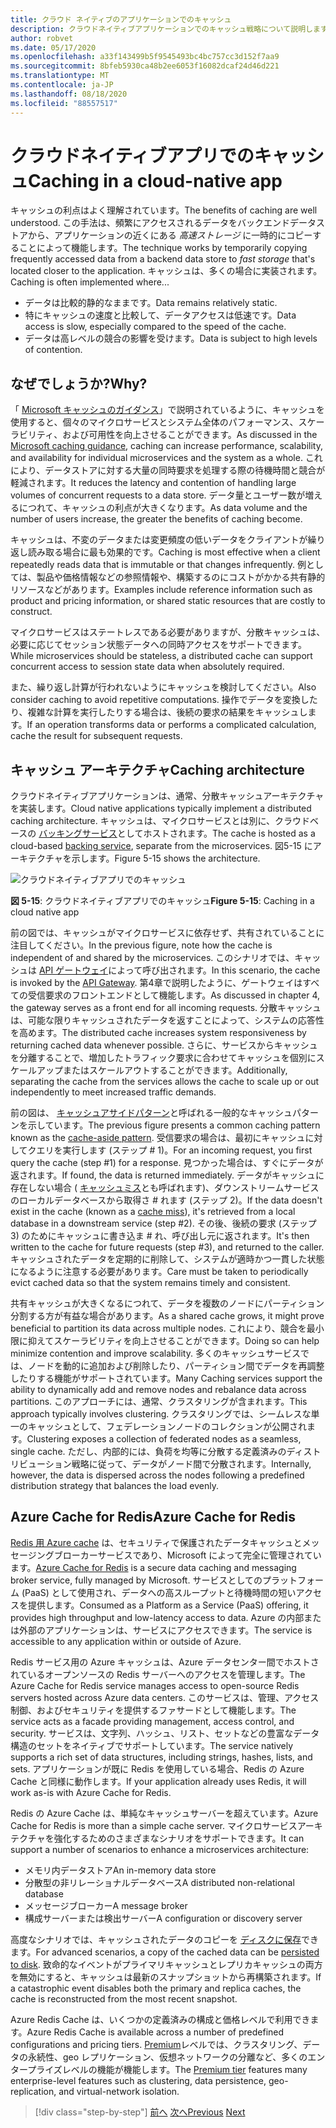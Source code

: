```yaml
---
title: クラウド ネイティブのアプリケーションでのキャッシュ
description: クラウドネイティブアプリケーションでのキャッシュ戦略について説明します。
author: robvet
ms.date: 05/17/2020
ms.openlocfilehash: a33f143499b5f9545493bc4bc757cc3d152f7aa9
ms.sourcegitcommit: 8bfeb5930ca48b2ee6053f16082dcaf24d46d221
ms.translationtype: MT
ms.contentlocale: ja-JP
ms.lasthandoff: 08/18/2020
ms.locfileid: "88557517"
---
```

# <a name="caching-in-a-cloud-native-app"></a><span data-ttu-id="0c086-103">クラウドネイティブアプリでのキャッシュ</span><span class="sxs-lookup"><span data-stu-id="0c086-103">Caching in a cloud-native app</span></span>

<span data-ttu-id="0c086-104">キャッシュの利点はよく理解されています。</span><span class="sxs-lookup"><span data-stu-id="0c086-104">The benefits of caching are well understood.</span></span> <span data-ttu-id="0c086-105">この手法は、頻繁にアクセスされるデータをバックエンドデータストアから、アプリケーションの近くにある *高速ストレージ* に一時的にコピーすることによって機能します。</span><span class="sxs-lookup"><span data-stu-id="0c086-105">The technique works by temporarily copying frequently accessed data from a backend data store to *fast storage* that's located closer to the application.</span></span> <span data-ttu-id="0c086-106">キャッシュは、多くの場合に実装されます。</span><span class="sxs-lookup"><span data-stu-id="0c086-106">Caching is often implemented where...</span></span>

- <span data-ttu-id="0c086-107">データは比較的静的なままです。</span><span class="sxs-lookup"><span data-stu-id="0c086-107">Data remains relatively static.</span></span>
- <span data-ttu-id="0c086-108">特にキャッシュの速度と比較して、データアクセスは低速です。</span><span class="sxs-lookup"><span data-stu-id="0c086-108">Data access is slow, especially compared to the speed of the cache.</span></span>
- <span data-ttu-id="0c086-109">データは高レベルの競合の影響を受けます。</span><span class="sxs-lookup"><span data-stu-id="0c086-109">Data is subject to high levels of contention.</span></span>

## <a name="why"></a><span data-ttu-id="0c086-110">なぜでしょうか?</span><span class="sxs-lookup"><span data-stu-id="0c086-110">Why?</span></span>

<span data-ttu-id="0c086-111">「 [Microsoft キャッシュのガイダンス](https://docs.microsoft.com/azure/architecture/best-practices/caching)」で説明されているように、キャッシュを使用すると、個々のマイクロサービスとシステム全体のパフォーマンス、スケーラビリティ、および可用性を向上させることができます。</span><span class="sxs-lookup"><span data-stu-id="0c086-111">As discussed in the [Microsoft caching guidance](https://docs.microsoft.com/azure/architecture/best-practices/caching), caching can increase performance, scalability, and availability for individual microservices and the system as a whole.</span></span> <span data-ttu-id="0c086-112">これにより、データストアに対する大量の同時要求を処理する際の待機時間と競合が軽減されます。</span><span class="sxs-lookup"><span data-stu-id="0c086-112">It reduces the latency and contention of handling large volumes of concurrent requests to a data store.</span></span> <span data-ttu-id="0c086-113">データ量とユーザー数が増えるにつれて、キャッシュの利点が大きくなります。</span><span class="sxs-lookup"><span data-stu-id="0c086-113">As data volume and the number of users increase, the greater the benefits of caching become.</span></span>

<span data-ttu-id="0c086-114">キャッシュは、不変のデータまたは変更頻度の低いデータをクライアントが繰り返し読み取る場合に最も効果的です。</span><span class="sxs-lookup"><span data-stu-id="0c086-114">Caching is most effective when a client repeatedly reads data that is immutable or that changes infrequently.</span></span> <span data-ttu-id="0c086-115">例としては、製品や価格情報などの参照情報や、構築するのにコストがかかる共有静的リソースなどがあります。</span><span class="sxs-lookup"><span data-stu-id="0c086-115">Examples include reference information such as product and pricing information, or shared static resources that are costly to construct.</span></span>

<span data-ttu-id="0c086-116">マイクロサービスはステートレスである必要がありますが、分散キャッシュは、必要に応じてセッション状態データへの同時アクセスをサポートできます。</span><span class="sxs-lookup"><span data-stu-id="0c086-116">While microservices should be stateless, a distributed cache can support concurrent access to session state data when absolutely required.</span></span>

<span data-ttu-id="0c086-117">また、繰り返し計算が行われないようにキャッシュを検討してください。</span><span class="sxs-lookup"><span data-stu-id="0c086-117">Also consider caching to avoid repetitive computations.</span></span> <span data-ttu-id="0c086-118">操作でデータを変換したり、複雑な計算を実行したりする場合は、後続の要求の結果をキャッシュします。</span><span class="sxs-lookup"><span data-stu-id="0c086-118">If an operation transforms data or performs a complicated calculation, cache the result for subsequent requests.</span></span>

## <a name="caching-architecture"></a><span data-ttu-id="0c086-119">キャッシュ アーキテクチャ</span><span class="sxs-lookup"><span data-stu-id="0c086-119">Caching architecture</span></span>

<span data-ttu-id="0c086-120">クラウドネイティブアプリケーションは、通常、分散キャッシュアーキテクチャを実装します。</span><span class="sxs-lookup"><span data-stu-id="0c086-120">Cloud native applications typically implement a distributed caching architecture.</span></span> <span data-ttu-id="0c086-121">キャッシュは、マイクロサービスとは別に、クラウドベースの [バッキングサービス](./definition.md#backing-services)としてホストされます。</span><span class="sxs-lookup"><span data-stu-id="0c086-121">The cache is hosted as a cloud-based [backing service](./definition.md#backing-services), separate from the microservices.</span></span> <span data-ttu-id="0c086-122">図5-15 にアーキテクチャを示します。</span><span class="sxs-lookup"><span data-stu-id="0c086-122">Figure 5-15 shows the architecture.</span></span>

![クラウドネイティブアプリでのキャッシュ](media/caching-in-a-cloud-native-app.png)

<span data-ttu-id="0c086-124">**図 5-15**: クラウドネイティブアプリでのキャッシュ</span><span class="sxs-lookup"><span data-stu-id="0c086-124">**Figure 5-15**: Caching in a cloud native app</span></span>

<span data-ttu-id="0c086-125">前の図では、キャッシュがマイクロサービスに依存せず、共有されていることに注目してください。</span><span class="sxs-lookup"><span data-stu-id="0c086-125">In the previous figure, note how the cache is independent of and shared by the microservices.</span></span> <span data-ttu-id="0c086-126">このシナリオでは、キャッシュは [API ゲートウェイ](./front-end-communication.md)によって呼び出されます。</span><span class="sxs-lookup"><span data-stu-id="0c086-126">In this scenario, the cache is invoked by the [API Gateway](./front-end-communication.md).</span></span> <span data-ttu-id="0c086-127">第4章で説明したように、ゲートウェイはすべての受信要求のフロントエンドとして機能します。</span><span class="sxs-lookup"><span data-stu-id="0c086-127">As discussed in chapter 4, the gateway serves as a front end for all incoming requests.</span></span> <span data-ttu-id="0c086-128">分散キャッシュは、可能な限りキャッシュされたデータを返すことによって、システムの応答性を高めます。</span><span class="sxs-lookup"><span data-stu-id="0c086-128">The distributed cache increases system responsiveness by returning cached data whenever possible.</span></span> <span data-ttu-id="0c086-129">さらに、サービスからキャッシュを分離することで、増加したトラフィック要求に合わせてキャッシュを個別にスケールアップまたはスケールアウトすることができます。</span><span class="sxs-lookup"><span data-stu-id="0c086-129">Additionally, separating the cache from the services allows the cache to scale up or out independently to meet increased traffic demands.</span></span>

<span data-ttu-id="0c086-130">前の図は、 [キャッシュアサイドパターン](https://docs.microsoft.com/azure/architecture/patterns/cache-aside)と呼ばれる一般的なキャッシュパターンを示しています。</span><span class="sxs-lookup"><span data-stu-id="0c086-130">The previous figure presents a common caching pattern known as the [cache-aside pattern](https://docs.microsoft.com/azure/architecture/patterns/cache-aside).</span></span> <span data-ttu-id="0c086-131">受信要求の場合は、最初にキャッシュに対してクエリを実行します (ステップ \# 1)。</span><span class="sxs-lookup"><span data-stu-id="0c086-131">For an incoming request, you first query the cache (step \#1) for a response.</span></span> <span data-ttu-id="0c086-132">見つかった場合は、すぐにデータが返されます。</span><span class="sxs-lookup"><span data-stu-id="0c086-132">If found, the data is returned immediately.</span></span> <span data-ttu-id="0c086-133">データがキャッシュに存在しない場合 ( [キャッシュミス](https://www.techopedia.com/definition/6308/cache-miss)とも呼ばれます)、ダウンストリームサービスのローカルデータベースから取得さ \# れます (ステップ 2)。</span><span class="sxs-lookup"><span data-stu-id="0c086-133">If the data doesn't exist in the cache (known as a [cache miss](https://www.techopedia.com/definition/6308/cache-miss)), it's retrieved from a local database in a downstream service (step \#2).</span></span> <span data-ttu-id="0c086-134">その後、後続の要求 (ステップ 3) のためにキャッシュに書き込ま \# れ、呼び出し元に返されます。</span><span class="sxs-lookup"><span data-stu-id="0c086-134">It's then written to the cache for future requests (step \#3), and returned to the caller.</span></span> <span data-ttu-id="0c086-135">キャッシュされたデータを定期的に削除して、システムが適時かつ一貫した状態になるように注意する必要があります。</span><span class="sxs-lookup"><span data-stu-id="0c086-135">Care must be taken to periodically evict cached data so that the system remains timely and consistent.</span></span>

<span data-ttu-id="0c086-136">共有キャッシュが大きくなるにつれて、データを複数のノードにパーティション分割する方が有益な場合があります。</span><span class="sxs-lookup"><span data-stu-id="0c086-136">As a shared cache grows, it might prove beneficial to partition its data across multiple nodes.</span></span> <span data-ttu-id="0c086-137">これにより、競合を最小限に抑えてスケーラビリティを向上させることができます。</span><span class="sxs-lookup"><span data-stu-id="0c086-137">Doing so can help minimize contention and improve scalability.</span></span> <span data-ttu-id="0c086-138">多くのキャッシュサービスでは、ノードを動的に追加および削除したり、パーティション間でデータを再調整したりする機能がサポートされています。</span><span class="sxs-lookup"><span data-stu-id="0c086-138">Many Caching services support the ability to dynamically add and remove nodes and rebalance data across partitions.</span></span> <span data-ttu-id="0c086-139">このアプローチには、通常、クラスタリングが含まれます。</span><span class="sxs-lookup"><span data-stu-id="0c086-139">This approach typically involves clustering.</span></span> <span data-ttu-id="0c086-140">クラスタリングでは、シームレスな単一のキャッシュとして、フェデレーションノードのコレクションが公開されます。</span><span class="sxs-lookup"><span data-stu-id="0c086-140">Clustering exposes a collection of federated nodes as a seamless, single cache.</span></span> <span data-ttu-id="0c086-141">ただし、内部的には、負荷を均等に分散する定義済みのディストリビューション戦略に従って、データがノード間で分散されます。</span><span class="sxs-lookup"><span data-stu-id="0c086-141">Internally, however, the data is dispersed across the nodes following a predefined distribution strategy that balances the load evenly.</span></span>

## <a name="azure-cache-for-redis"></a><span data-ttu-id="0c086-142">Azure Cache for Redis</span><span class="sxs-lookup"><span data-stu-id="0c086-142">Azure Cache for Redis</span></span>

<span data-ttu-id="0c086-143">[Redis 用 Azure cache](https://azure.microsoft.com/services/cache/) は、セキュリティで保護されたデータキャッシュとメッセージングブローカーサービスであり、Microsoft によって完全に管理されています。</span><span class="sxs-lookup"><span data-stu-id="0c086-143">[Azure Cache for Redis](https://azure.microsoft.com/services/cache/) is a secure data caching and messaging broker service, fully managed by Microsoft.</span></span> <span data-ttu-id="0c086-144">サービスとしてのプラットフォーム (PaaS) として使用され、データへの高スループットと待機時間の短いアクセスを提供します。</span><span class="sxs-lookup"><span data-stu-id="0c086-144">Consumed as a Platform as a Service (PaaS) offering, it provides high throughput and low-latency access to data.</span></span> <span data-ttu-id="0c086-145">Azure の内部または外部のアプリケーションは、サービスにアクセスできます。</span><span class="sxs-lookup"><span data-stu-id="0c086-145">The service is accessible to any application within or outside of Azure.</span></span>

<span data-ttu-id="0c086-146">Redis サービス用の Azure キャッシュは、Azure データセンター間でホストされているオープンソースの Redis サーバーへのアクセスを管理します。</span><span class="sxs-lookup"><span data-stu-id="0c086-146">The Azure Cache for Redis service manages access to open-source Redis servers hosted across Azure data centers.</span></span> <span data-ttu-id="0c086-147">このサービスは、管理、アクセス制御、およびセキュリティを提供するファサードとして機能します。</span><span class="sxs-lookup"><span data-stu-id="0c086-147">The service acts as a facade providing management, access control, and security.</span></span> <span data-ttu-id="0c086-148">サービスは、文字列、ハッシュ、リスト、セットなどの豊富なデータ構造のセットをネイティブでサポートしています。</span><span class="sxs-lookup"><span data-stu-id="0c086-148">The service natively supports a rich set of data structures, including strings, hashes, lists, and sets.</span></span> <span data-ttu-id="0c086-149">アプリケーションが既に Redis を使用している場合、Redis の Azure Cache と同様に動作します。</span><span class="sxs-lookup"><span data-stu-id="0c086-149">If your application already uses Redis, it will work as-is with Azure Cache for Redis.</span></span>

<span data-ttu-id="0c086-150">Redis の Azure Cache は、単純なキャッシュサーバーを超えています。</span><span class="sxs-lookup"><span data-stu-id="0c086-150">Azure Cache for Redis is more than a simple cache server.</span></span> <span data-ttu-id="0c086-151">マイクロサービスアーキテクチャを強化するためのさまざまなシナリオをサポートできます。</span><span class="sxs-lookup"><span data-stu-id="0c086-151">It can support a number of scenarios to enhance a microservices architecture:</span></span>

- <span data-ttu-id="0c086-152">メモリ内データストア</span><span class="sxs-lookup"><span data-stu-id="0c086-152">An in-memory data store</span></span>
- <span data-ttu-id="0c086-153">分散型の非リレーショナルデータベース</span><span class="sxs-lookup"><span data-stu-id="0c086-153">A distributed non-relational database</span></span>
- <span data-ttu-id="0c086-154">メッセージブローカー</span><span class="sxs-lookup"><span data-stu-id="0c086-154">A message broker</span></span>
- <span data-ttu-id="0c086-155">構成サーバーまたは検出サーバー</span><span class="sxs-lookup"><span data-stu-id="0c086-155">A configuration or discovery server</span></span>
  
<span data-ttu-id="0c086-156">高度なシナリオでは、キャッシュされたデータのコピーを [ディスクに保存](https://docs.microsoft.com/azure/azure-cache-for-redis/cache-how-to-premium-persistence)できます。</span><span class="sxs-lookup"><span data-stu-id="0c086-156">For advanced scenarios, a copy of the cached data can be [persisted to disk](https://docs.microsoft.com/azure/azure-cache-for-redis/cache-how-to-premium-persistence).</span></span> <span data-ttu-id="0c086-157">致命的なイベントがプライマリキャッシュとレプリカキャッシュの両方を無効にすると、キャッシュは最新のスナップショットから再構築されます。</span><span class="sxs-lookup"><span data-stu-id="0c086-157">If a catastrophic event disables both the primary and replica caches, the cache is reconstructed from the most recent snapshot.</span></span>

<span data-ttu-id="0c086-158">Azure Redis Cache は、いくつかの定義済みの構成と価格レベルで利用できます。</span><span class="sxs-lookup"><span data-stu-id="0c086-158">Azure Redis Cache is available across a number of predefined configurations and pricing tiers.</span></span> <span data-ttu-id="0c086-159">[Premium](https://docs.microsoft.com/azure/azure-cache-for-redis/cache-overview#service-tiers)レベルでは、クラスタリング、データの永続性、geo レプリケーション、仮想ネットワークの分離など、多くのエンタープライズレベルの機能が機能します。</span><span class="sxs-lookup"><span data-stu-id="0c086-159">The [Premium tier](https://docs.microsoft.com/azure/azure-cache-for-redis/cache-overview#service-tiers) features many enterprise-level features such as clustering, data persistence, geo-replication, and virtual-network isolation.</span></span>

>[!div class="step-by-step"]
><span data-ttu-id="0c086-160">[前へ](relational-vs-nosql-data.md)
>[次へ](elastic-search-in-azure.md)</span><span class="sxs-lookup"><span data-stu-id="0c086-160">[Previous](relational-vs-nosql-data.md)
[Next](elastic-search-in-azure.md)</span></span>
